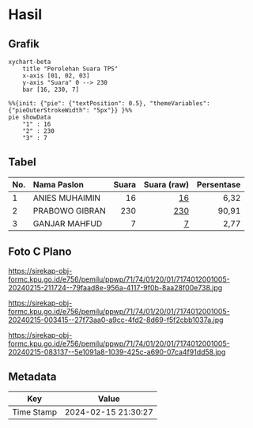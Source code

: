 # Hasil

## Grafik

```mermaid
xychart-beta
    title "Perolehan Suara TPS"
    x-axis [01, 02, 03]
    y-axis "Suara" 0 --> 230
    bar [16, 230, 7]
```

```mermaid
%%{init: {"pie": {"textPosition": 0.5}, "themeVariables": {"pieOuterStrokeWidth": "5px"}} }%%
pie showData
    "1" : 16
    "2" : 230
    "3" : 7
```

## Tabel

| No. | Nama Paslon    | Suara | Suara (raw) | Persentase |
|:--- |:-------------- | -----:| -----------:| ----------:|
| 1   | ANIES MUHAIMIN | 16    | [16][p-1]   | 6,32       |
| 2   | PRABOWO GIBRAN | 230   | [230][p-2]  | 90,91      |
| 3   | GANJAR MAHFUD  | 7     | [7][p-3]    | 2,77       |


[p-1]: https://github.com/gigit-pemilu/pemilu-2024-71-sulawesi-utara/blob/main/pilpres/hitung-suara/sub/71-sulawesi-utara/sub/74-kota-kotamobagu/sub/01-kotamobagu-utara/sub/2001-bilalang-satu/sub/005-tps/sub/paslon-1.txt
[p-2]: https://github.com/gigit-pemilu/pemilu-2024-71-sulawesi-utara/blob/main/pilpres/hitung-suara/sub/71-sulawesi-utara/sub/74-kota-kotamobagu/sub/01-kotamobagu-utara/sub/2001-bilalang-satu/sub/005-tps/sub/paslon-2.txt
[p-3]: https://github.com/gigit-pemilu/pemilu-2024-71-sulawesi-utara/blob/main/pilpres/hitung-suara/sub/71-sulawesi-utara/sub/74-kota-kotamobagu/sub/01-kotamobagu-utara/sub/2001-bilalang-satu/sub/005-tps/sub/paslon-3.txt

## Foto C Plano

https://sirekap-obj-formc.kpu.go.id/e756/pemilu/ppwp/71/74/01/20/01/7174012001005-20240215-211724--79faad8e-956a-4117-9f0b-8aa28f00e738.jpg

https://sirekap-obj-formc.kpu.go.id/e756/pemilu/ppwp/71/74/01/20/01/7174012001005-20240215-003415--27f73aa0-a9cc-4fd2-8d69-f5f2cbb1037a.jpg

https://sirekap-obj-formc.kpu.go.id/e756/pemilu/ppwp/71/74/01/20/01/7174012001005-20240215-083137--5e1091a8-1039-425c-a690-07ca4f91dd58.jpg


## Metadata

| Key        | Value               |
| ---------- | ------------------- |
| Time Stamp | 2024-02-15 21:30:27 |



